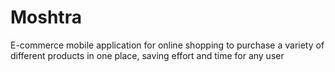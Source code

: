 # Moshtra
E-commerce mobile application for online shopping to purchase a variety of different products in one place, saving effort and time for any user
